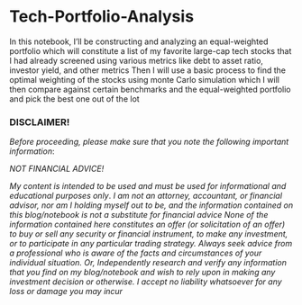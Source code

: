 # Tech-Portfolio-Analysis
In this notebook, I’ll be constructing and analyzing an equal-weighted portfolio which will constitute a list of my favorite large-cap tech stocks that I had already screened using various metrics like debt to asset ratio, investor yield, and other metrics
Then I will use a basic process to find the optimal weighting of the stocks using monte Carlo simulation which I will then compare against certain benchmarks and the equal-weighted portfolio and pick the best one out of the lot

### DISCLAIMER!
*Before proceeding, please make sure that you note the following important information*:

*NOT FINANCIAL ADVICE!*

*My content is intended to be used and must be used for informational and educational purposes only*. 
*I am not an attorney, accountant, or financial advisor, nor am I holding myself out to be, and the information contained on this blog/notebook is not a substitute for financial advice None of the information contained here constitutes an offer (or solicitation of an offer) to buy or sell any security or financial instrument, to make any investment, or to participate in any particular trading strategy. Always seek advice from a professional who is aware of the facts and circumstances of your individual situation. Or, Independently research and verify any information that you find on my blog/notebook and wish to rely upon in making any investment decision or otherwise. I accept no liability whatsoever for any loss or damage you may incur*
